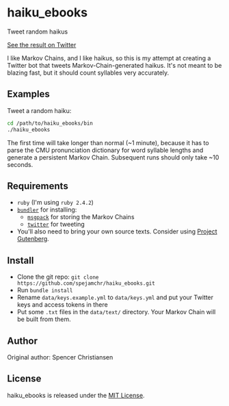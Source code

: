 haiku_ebooks
===========

Tweet random haikus

[See the result on Twitter](https://twitter.com/EbooksHaiku)

I like Markov Chains, and I like haikus, so this is my attempt at creating a
Twitter bot that tweets Markov-Chain-generated haikus. It's not meant to be
blazing fast, but it should count syllables very accurately.

Examples
--------

Tweet a random haiku:

```bash
cd /path/to/haiku_ebooks/bin
./haiku_ebooks
```

The first time will take longer than normal (~1 minute), because it has to parse
the CMU pronunciation dictionary for word syllable lengths and generate a
persistent Markov Chain. Subsequent runs should only take ~10 seconds.

Requirements
------------

* `ruby` (I'm using `ruby 2.4.2`)
* [`bundler`](http://bundler.io/) for installing:
  * [`msgpack`](https://github.com/msgpack/msgpack-ruby/) for storing the Markov
    Chains
  * [`twitter`](https://github.com/sferik/twitter) for tweeting
* You'll also need to bring your own source texts. Consider using [Project
  Gutenberg](https://www.gutenberg.org/).

Install
-------

* Clone the git repo: `git clone https://github.com/spejamchr/haiku_ebooks.git`
* Run `bundle install`
* Rename `data/keys.example.yml` to `data/keys.yml` and put your Twitter keys
  and access tokens in there
* Put some `.txt` files in the `data/text/` directory. Your Markov Chain will be
  built from them.

Author
------

Original author: Spencer Christiansen

License
-------

haiku_ebooks is released under the [MIT License](https://opensource.org/licenses/MIT).
